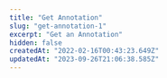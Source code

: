 ```yaml
---
title: "Get Annotation"
slug: "get-annotation-1"
excerpt: "Get an Annotation"
hidden: false
createdAt: "2022-02-16T00:43:23.649Z"
updatedAt: "2023-09-26T21:06:38.585Z"
---
```

